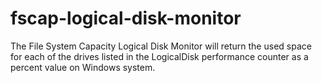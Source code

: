 fscap-logical-disk-monitor
==========================

The File System Capacity Logical Disk Monitor will return the used space for each of the drives listed in the LogicalDisk performance counter as a percent value on Windows system.
